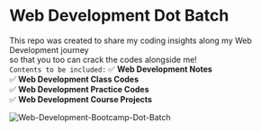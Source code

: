 # Web Development Dot Batch 

This repo was created to share my coding insights along my Web Development journey <br/>so that you too can crack the codes alongside me!\
`Contents to be included:`
✅
__Web Development Notes__\
✅
__Web Development Class Codes__\
✅
__Web Development Practice Codes__\
✅
__Web Development Course Projects__

![Web-Development-Bootcamp-Dot-Batch](https://codehelp.s3.ap-south-1.amazonaws.com/Web_Dev_670f900667.jpg)
